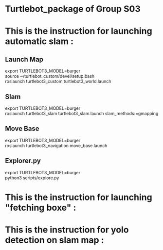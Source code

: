 # Turtlebot_package of Group S03


# This is the instruction for launching automatic slam :

## Launch Map
export TURTLEBOT3_MODEL=burger  
source ~/turtlebot_custom/devel/setup.bash  
roslaunch turtlebot3_custom turtlebot3_world.launch

## Slam
export TURTLEBOT3_MODEL=burger  
roslaunch turtlebot3_slam turtlebot3_slam.launch slam_methods:=gmapping

## Move Base
export TURTLEBOT3_MODEL=burger  
roslaunch turtlebot3_navigation move_base.launch

## Explorer.py
export TURTLEBOT3_MODEL=burger  
python3 scripts/explore.py


# This is the instruction for launching "fetching boxe" :




# This is the instruction for yolo detection on slam map :